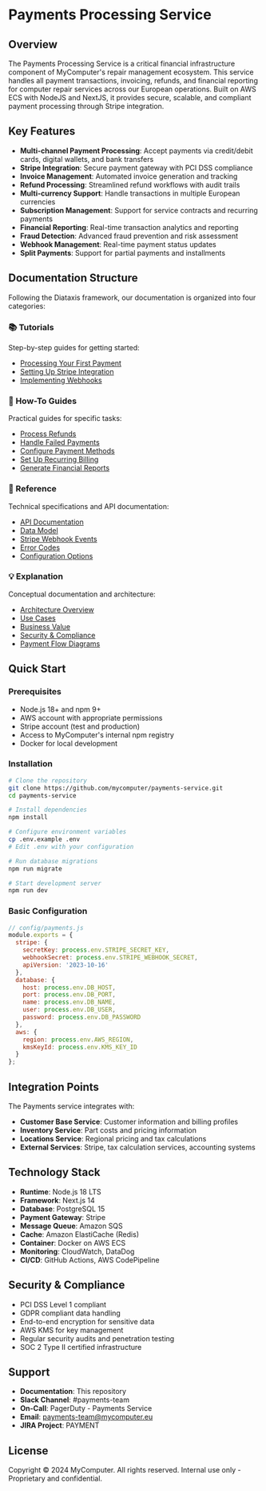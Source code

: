 # Payments Processing Service

## Overview

The Payments Processing Service is a critical financial infrastructure component of MyComputer's repair management ecosystem. This service handles all payment transactions, invoicing, refunds, and financial reporting for computer repair services across our European operations. Built on AWS ECS with NodeJS and NextJS, it provides secure, scalable, and compliant payment processing through Stripe integration.

## Key Features

- **Multi-channel Payment Processing**: Accept payments via credit/debit cards, digital wallets, and bank transfers
- **Stripe Integration**: Secure payment gateway with PCI DSS compliance
- **Invoice Management**: Automated invoice generation and tracking
- **Refund Processing**: Streamlined refund workflows with audit trails
- **Multi-currency Support**: Handle transactions in multiple European currencies
- **Subscription Management**: Support for service contracts and recurring payments
- **Financial Reporting**: Real-time transaction analytics and reporting
- **Fraud Detection**: Advanced fraud prevention and risk assessment
- **Webhook Management**: Real-time payment status updates
- **Split Payments**: Support for partial payments and installments

## Documentation Structure

Following the Diataxis framework, our documentation is organized into four categories:

### 📚 Tutorials
Step-by-step guides for getting started:
- [Processing Your First Payment](tutorials/first-payment.md)
- [Setting Up Stripe Integration](tutorials/stripe-setup.md)
- [Implementing Webhooks](tutorials/webhook-implementation.md)

### 🔧 How-To Guides
Practical guides for specific tasks:
- [Process Refunds](how-to/process-refunds.md)
- [Handle Failed Payments](how-to/handle-failed-payments.md)
- [Configure Payment Methods](how-to/configure-payment-methods.md)
- [Set Up Recurring Billing](how-to/setup-recurring-billing.md)
- [Generate Financial Reports](how-to/generate-reports.md)

### 📖 Reference
Technical specifications and API documentation:
- [API Documentation](reference/api.md)
- [Data Model](reference/data-model.md)
- [Stripe Webhook Events](reference/webhook-events.md)
- [Error Codes](reference/error-codes.md)
- [Configuration Options](reference/configuration.md)

### 💡 Explanation
Conceptual documentation and architecture:
- [Architecture Overview](explanation/architecture.md)
- [Use Cases](explanation/use-cases.md)
- [Business Value](explanation/business-value.md)
- [Security & Compliance](explanation/security-compliance.md)
- [Payment Flow Diagrams](explanation/payment-flows.md)

## Quick Start

### Prerequisites
- Node.js 18+ and npm 9+
- AWS account with appropriate permissions
- Stripe account (test and production)
- Access to MyComputer's internal npm registry
- Docker for local development

### Installation

```bash
# Clone the repository
git clone https://github.com/mycomputer/payments-service.git
cd payments-service

# Install dependencies
npm install

# Configure environment variables
cp .env.example .env
# Edit .env with your configuration

# Run database migrations
npm run migrate

# Start development server
npm run dev
```

### Basic Configuration

```javascript
// config/payments.js
module.exports = {
  stripe: {
    secretKey: process.env.STRIPE_SECRET_KEY,
    webhookSecret: process.env.STRIPE_WEBHOOK_SECRET,
    apiVersion: '2023-10-16'
  },
  database: {
    host: process.env.DB_HOST,
    port: process.env.DB_PORT,
    name: process.env.DB_NAME,
    user: process.env.DB_USER,
    password: process.env.DB_PASSWORD
  },
  aws: {
    region: process.env.AWS_REGION,
    kmsKeyId: process.env.KMS_KEY_ID
  }
};
```

## Integration Points

The Payments service integrates with:

- **Customer Base Service**: Customer information and billing profiles
- **Inventory Service**: Part costs and pricing information
- **Locations Service**: Regional pricing and tax calculations
- **External Services**: Stripe, tax calculation services, accounting systems

## Technology Stack

- **Runtime**: Node.js 18 LTS
- **Framework**: Next.js 14
- **Database**: PostgreSQL 15
- **Payment Gateway**: Stripe
- **Message Queue**: Amazon SQS
- **Cache**: Amazon ElastiCache (Redis)
- **Container**: Docker on AWS ECS
- **Monitoring**: CloudWatch, DataDog
- **CI/CD**: GitHub Actions, AWS CodePipeline

## Security & Compliance

- PCI DSS Level 1 compliant
- GDPR compliant data handling
- End-to-end encryption for sensitive data
- AWS KMS for key management
- Regular security audits and penetration testing
- SOC 2 Type II certified infrastructure

## Support

- **Documentation**: This repository
- **Slack Channel**: #payments-team
- **On-Call**: PagerDuty - Payments Service
- **Email**: payments-team@mycomputer.eu
- **JIRA Project**: PAYMENT

## License

Copyright © 2024 MyComputer. All rights reserved.
Internal use only - Proprietary and confidential.
